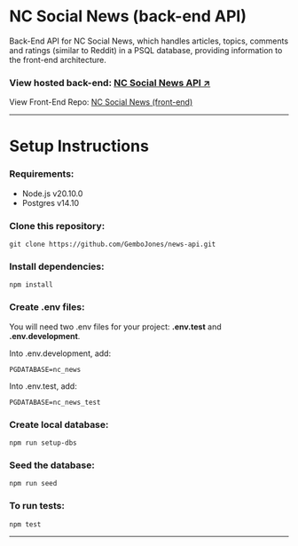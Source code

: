 # NC Social News (back-end API)


Back-End API for NC Social News, which handles articles, topics, comments and ratings (similar to Reddit) in a PSQL database, providing information to the front-end architecture.

### View hosted back-end: <strong><a href="https://news-api-4x3j.onrender.com/api" target="_blank" rel="noreferrer noopener">NC Social News API ↗️</a></strong>

View Front-End Repo: <a href="https://github.com/GemboJones/fe-nc-news">NC Social News (front-end)</a>

---

# Setup Instructions
### Requirements:
<ul>
<li>Node.js v20.10.0</li>
<li>Postgres v14.10</li>
</ul>

### Clone this repository:
```
git clone https://github.com/GemboJones/news-api.git
```

### Install dependencies:
```
npm install
```

### Create .env files:
You will need two .env files for your project: <strong>.env.test</strong> and <strong>.env.development</strong>.

Into .env.development, add:
```
PGDATABASE=nc_news
```

Into .env.test, add:
```
PGDATABASE=nc_news_test
```

### Create local database:
```
npm run setup-dbs
```

### Seed the database:
```
npm run seed
```

### To run tests:
```
npm test
```
---